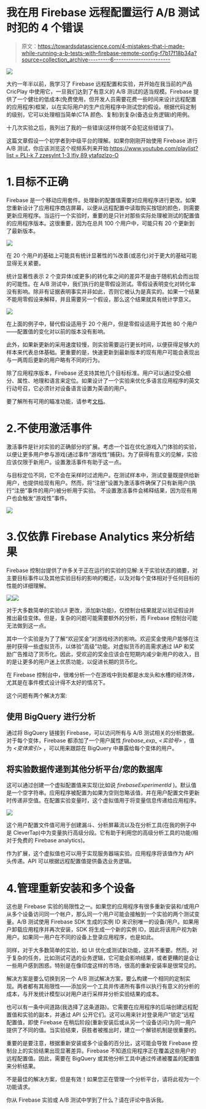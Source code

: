 # 我在用 Firebase 远程配置运行 A/B 测试时犯的 4 个错误

> 原文：<https://towardsdatascience.com/4-mistakes-that-i-made-while-running-a-b-tests-with-firebase-remote-config-f7b17f18b34a?source=collection_archive---------6----------------------->

![](img/c7352c74b07b70ca37e370baee5e79a5.png)

大约一年半以前，我学习了 Firebase 远程配置和实验，并开始在我当前的产品 CricPlay 中使用它，一旦我们达到了有意义的 A/B 测试的适当规模。Firebase 提供了一个健壮的低成本(免费使用，但开发人员需要花费一些时间来设计远程配置的应用程序)框架，以在实际用户的生产应用程序中测试您的假设。根据代码定制的级别，它可以处理相当简单(CTA 颜色、复制)到复杂(备选业务逻辑)的用例。

十几次实验之后，我列出了我的一些错误(这样你就不会犯这些错误了)。

这篇文章假设一个初学者到中级平台的理解。如果你刚刚开始使用 Firebase 进行 A/B 测试，你应该浏览这个视频系列来开始:[https://www.youtube.com/playlist?list = PLl-k 7 zzesylnt 1-3 lfiy 89 ytafqzlzo-O](https://www.youtube.com/playlist?list=PLl-K7zZEsYLnt1-3lFiY89YtAFQzLZo-O)

# 1.目标不正确

Firebase 是一个移动应用套件。处理新的配置值需要对应用程序进行更改。如果您重新设计了应用程序商店屏幕，以便从远程配置中读取购买按钮的颜色，则需要更新应用程序。当运行一个实验时，重要的是只针对那些实际处理被测试的配置值的应用程序版本。这很重要，因为在总共 100 个用户中，可能只有 20 个更新到了最新版本。

![](img/7b7aa95896afcd5b627ea88fe2282122.png)

在 20 个用户的基础上可能具有统计显著性的%改善(或恶化)对于更大的基础可能显得无关紧要。

统计显著性表示 2 个变异体(或更多)的转化率之间的差异不是由于随机机会而出现的可能性。在 A/B 测试中，我们执行的是零假设测试。零假设表明变化对转化率没有影响。除非有证据表明事实并非如此，否则它被认为是真实的。如果一个结果不能用零假设来解释，并且需要另一个假设，那么这个结果就具有统计学意义。

![](img/c80f67454208d679e7abc920fa163631.png)

在上面的例子中，替代假设适用于 20 个用户，但是零假设适用于其他 80 个用户——配置值的变化对以前的版本没有影响。

此外，如果新更新的采用速度较慢，则实验需要运行更长时间，以便获得足够大的样本来代表总体基础。更重要的是，快速更新到最新版本的现有用户可能会表现出与一两周后更新的用户略有不同的行为。

除了应用程序版本，Firebase 还支持其他几个目标标准。用户可以通过受众细分、属性、地理和语言来定位。如果设计了一个实验来优化多语言应用程序的英文行动号召，它必须针对设备语言设置为英语的用户。

要了解所有可用的瞄准功能，请参考[文档](https://firebase.google.com/docs/ab-testing/abtest-config#user_targeting)。

# 2.不使用激活事件

激活事件是针对实验的正确部分的扩展。考虑一个旨在优化游戏入门体验的实验，以便让更多用户参与游戏(通过事件“游戏性”捕获)。为了获得有意义的见解，实验应该仅限于新用户。设置激活事件有助于这一点。

与目标定位不同，它不会在采样时过滤用户。在测试样本中，测试变量既提供给新用户，也提供给现有用户。然而，将“注册”设置为激活事件确保了只有新用户(执行“注册”事件的用户)被分析用于实验。
不设置激活事件会稀释结果，因为现有用户也会触发“游戏性”事件。

![](img/6b13fdba03a3601ad49bfd7aceacaa19.png)

# 3.仅依靠 Firebase Analytics 来分析结果

Firebase 控制台提供了许多关于正在运行的实验的见解:关于实验状态的摘要，对主要目标事件以及其他实验目标的影响的概述，以及对每个变体相对于任何目标的性能的详细理解。

![](img/9ffea207255999fb7be2b6b6c539c5bd.png)![](img/5be33f47527c9f1da9fd76e23141133a.png)

对于大多数简单的实验(UI 更改，添加新功能)，仅控制台结果就足以验证假设并推出最佳变体。但是，复杂的问题可能需要额外的分析，而 Firebase 控制台可能无法做到这一点。

其中一个实验是为了了解“欢迎奖金”对游戏经济的影响。欢迎奖金使用户能够在注册时获得一些虚拟货币，以体验“高级”功能。对虚拟货币的高需求通过 IAP 和奖励广告推动了货币化。因此，受欢迎的奖金应该会在短期内减少新用户的收入，目的是让更多的用户迷上优质功能，以促进长期的货币化。

在 Firebase 控制台中，很难分析一个在游戏中到处都是水龙头和水槽的经济体，尤其是在事件模式设计得不太好的情况下。

这个问题有两个解决方案:

## 使用 BigQuery 进行分析

通过将 BigQuery 链接到 Firebase，可以访问所有与 A/B 测试相关的分析数据。对于每个变体，Firebase 都添加了一个用户属性 *firebase_exp_ <实验号>* ，值为 *<变体索引>* ，可以用来跟踪在 BigQuery 中暴露给每个变体的用户。

## 将实验数据传递到其他分析平台/您的数据库

这可以通过创建一个虚拟配置值来实现(比如说 *firebaseExperimentId* )。默认值是一个空字符串。应用程序被配置为如果为空则忽略该值，并在用户配置文件更新时传递非空值。在配置实验变量时，这个虚拟值用于将变量信息传递给应用程序。

![](img/386105763e9e6ef21cea5fab04aba177.png)

这个用户配置文件值可用于创建漏斗、分析屏幕流以及在分析工具(在我的例子中是 CleverTap)中为变量执行高级分段。它有助于利用您的高级分析工具的功能(相对于免费的 Firebase analytics)。

作为扩展，这个虚拟值也可以用于实现服务器端实验。应用程序将该值作为 API 头传递。API 可以根据远程配置值提供备选业务逻辑。

# 4.管理重新安装和多个设备

这也是 Firebase 实验的局限性之一。如果您的应用程序有很多重新安装和/或用户从多个设备访问同一个帐户，那么同一个用户可能会接触到一个实验的两个测试变量。A/B 测试使用 Firebase SDK 生成的实例 ID 来识别唯一的设备/用户。如果用户卸载应用程序并再次安装，SDK 将生成一个新的实例 ID，因此将该用户视为新用户。如果同一用户在不同的设备上登录应用程序，也是如此。

同样，对于大多数简单的实验，如 UI 优化或测试新功能，这并不重要。然而，对于复杂的任务，比如测试可选的业务逻辑，它可能会影响结果，或者更糟的是会让一些用户感到困惑。特别是在像印度这样的市场，很高的重新安装率是很常见的。

解决方案是要么切换到另一个 A/B 测试解决方案，要么构建一个相同的定制实现。两者都有其局限性——添加另一个工具并传递所有事件以执行有意义的分析的成本，与开发统计模型以对用户进行采样并分析实验结果的成本。

也可以有一条中间道路(我选择了这条道路)。它需要在应用程序的后端创建远程配置值和实验的副本，并通过 API 公开它们。这可以用来针对登录用户“锁定”远程配置值，即使 Firebase 在稍后阶段(重新安装后或从另一个设备访问)为同一用户提供了不同的值。当实验结束，获胜者被推出时，建立一个解锁机制是很重要的。

重要的是要注意，根据重新安装或多个设备的百分比，这可能会导致 Firebase 控制台上的实验结果出现显著差异。Firebase 不知道应用程序正在覆盖这些用户的远程配置值。因此，需要在 BigQuery 或其他分析工具中通过传递被覆盖的配置值来分析结果。

不是最佳的解决方案，但是有效！如果您正在管理一个分析平台，请将此视为一个功能请求。

你从 Firebase 实验或 A/B 测试中学到了什么？请在评论中告诉我。